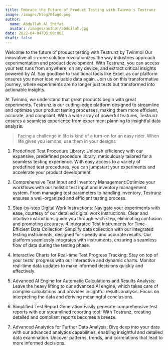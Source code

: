 ```yaml
---
title: Embrace the Future of Product Testing with Twinmo's Testrunz
image: /images/blog/Blog6.png
author:
  name: Abdullah Al Shifat
  avatar: /images/author/abdullah.jpg
date: 2022-04-04T05:00:00Z
draft: false
---
```



Welcome to the future of product testing with Testrunz by Twinmo! Our innovative all-in-one solution revolutionizes the way industries approach experimentation and product development. With Testrunz, you can access your test runs from anywhere, on any device, and extract critical insights powered by AI. Say goodbye to traditional tools like Excel, as our platform ensures you never lose valuable data again. Join us on this transformative journey, where experiments are no longer just tests but transformed into actionable insights.

At Twinmo, we understand that great products begin with great experiments. Testrunz is our cutting-edge platform designed to streamline and optimize your product testing processes, making them more efficient, accurate, and compliant. With a wide array of powerful features, Testrunz ensures a seamless experience from experiment planning to insightful data analysis.

<Blockquote name="!Alexender Smith">
  Facing a challenge in life is kind of a turn-on for an easy rider. When life gives you lemons, use them in your designs
</Blockquote>

1. Predefined Test Procedure Library: Unleash efficiency with our expansive, predefined procedure library, meticulously tailored for a seamless testing experience. With easy access to a variety of predefined test procedures, you can jumpstart your experiments and accelerate your product development.

2. Comprehensive Test Input and Inventory Management:Optimize your workflows with our holistic test input and inventory management system. From managing test parameters to handling inventory, Testrunz ensures a well-organized and efficient testing process.

3. Step-by-step Digital Work Instructions: Navigate your experiments with ease, courtesy of our detailed digital work instructions. Clear and intuitive instructions guide you through each step, eliminating confusion and promoting accuracy.
4.Integrated Test Instruments for Time-Efficient Data Collection: Simplify data collection with our integrated testing instruments, designed for speedy and accurate results. Our platform seamlessly integrates with instruments, ensuring a seamless flow of data during the testing phase.

5. Interactive Charts for Real-time Test Progress Tracking: Stay on top of your tests' progress with our interactive and dynamic charts. Monitor real-time data updates to make informed decisions quickly and effectively.

6. Advanced AI Engine for Automatic Calculations and Results Analysis: Leave the heavy lifting to our advanced AI engine, which takes care of complex calculations and provides insightful results analysis. Focus on interpreting the data and deriving meaningful conclusions.

7. Simplified Test Report Generation:Easily generate comprehensive test reports with our streamlined reporting tool. With Testrunz, creating detailed and compliant reports becomes a breeze.

8. Advanced Analytics for Further Data Analysis: Dive deep into your data with our advanced analytics capabilities, enabling insightful and detailed data examination. Uncover patterns, trends, and correlations that lead to more informed decisions.
